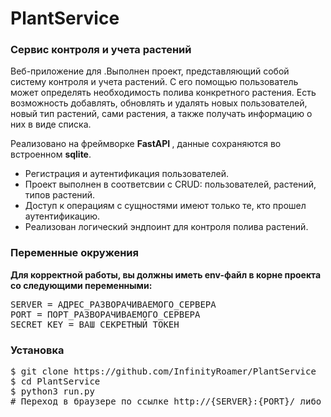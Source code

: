 # PlantService

<h3>Сервис контроля и учета растений</h3>
<p>Веб-приложение для .Выполнен проект, представляющий собой систему контроля и учета растений. С его помощью пользователь может определять необходимость полива конкретного растения. 
Есть возможность добавлять, обновлять и удалять новых пользователей, новый тип растений, сами растения, а также получать информацию о них в виде списка.</p>
Реализовано на фреймворке <b>FastAPI </b>, данные сохраняются во встроенном <b>sqlite</b>.
<ul>
  <li>Регистрация и аутентификация пользователей.</li>
  <li>Проект выполнен в соответсвии с CRUD: пользователей, растений, типов растений.</li>
  <li>Доступ к операциям с сущностями имеют только те, кто прошел аутентификацию.</li>
  <li>Реализован логический эндпоинт для контроля полива растений.</li>
</ul>
<h3>Переменные окружения</h3>
<p><b>Для корректной работы, вы должны иметь env-файл в корне проекта со следующими переменными:</b></p>
<pre>
SERVER = АДРЕС_РАЗВОРАЧИВАЕМОГО_СЕРВЕРА  
PORT = ПОРТ_РАЗВОРАЧИВАЕМОГО_СЕРВЕРА
SECRET_KEY = ВАШ_СЕКРЕТНЫЙ_ТОКЕН 
</pre>
<h3>Установка</h3>
<pre>
$ git clone https://github.com/InfinityRoamer/PlantService
$ cd PlantService
$ python3 run.py
# Переход в браузере по ссылке http://{SERVER}:{PORT}/ либо переход по эндпоинтам в программах по типу Postman.
</pre>
